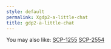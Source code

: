 ```yaml
---
style: default
permalink: Xgdp2-a-little-chat
title: gdp2-a-little-chat
---
```

You may also like:
[SCP-1255](http://scp-wiki.net/scp-1255)
[SCP-2554](http://scp-wiki.net/scp-2554)